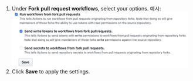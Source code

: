 1. Under **Fork pull request workflows**, select your options. 예시: ![Enable, disable, or limits actions for this repository](/assets/images/help/settings/actions-fork-pull-request-workflows.png)
1. Click **Save** to apply the settings.
